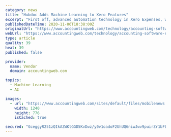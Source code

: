 ```yaml
---
category: news
title: "Hubdoc Adds Machine Learning to Xero Features"
excerpt: "First off, advanced automation technology in Xero Expenses, with embedded machine learning, can speed up the time it takes to transcribe and submit some rece"
publishedDateTime: 2020-11-06T18:38:00Z
originalUrl: "https://www.accountingweb.com/technology/accounting-software-news/hubdoc-adds-machine-learning-to-xero-features"
webUrl: "https://www.accountingweb.com/technology/accounting-software-news/hubdoc-adds-machine-learning-to-xero-features"
type: article
quality: 39
heat: 39
published: false

provider:
  name: Vendor
  domain: accountingweb.com

topics:
  - Machine Learning
  - AI

images:
  - url: "https://www.accountingweb.com/sites/default/files/mobilenews.jpg"
    width: 1240
    height: 776
    isCached: true

secured: "GceggyR251zQIkAZWKtGGD5KvDwz/y0v1oadoF2UhUQ6niwJwv9puirZr1bFL548xQufrkw46gzY5VZegbEvzrTbrYQTXzkCTLGKXajmhr50Lpu6B2gQBAlztlb4a+QPWMjQ59xzf1XJUQAb/2mBGTyGVzN18a7zYjPJzbWcvMA5yYHX2oz4OfY2BxLST3Rx14QI4Q2Bw19SyJFOtqIPHEvFRKbUMA+09kxjTYzJDbC4EgZmjo2YLrkTlZv4nPCp4z1iYF7aHNGXEPq06OM7XXJv9gz83bfqpQh2xusUZMqbDptlgJQvMJ/OD0lIn4UYf0GMfXpd2PtH/ZRyxOUMOZdT0s6IugUdfKCC+uTUTJA=;Czw1hrAi7KprJg7Zv3u4zg=="
---
```


